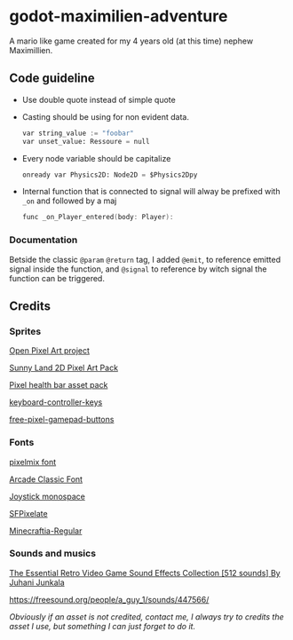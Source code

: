 # godot-maximilien-adventure

A mario like game created for my 4 years old (at this time) nephew Maximillien.



## Code guideline

- Use double quote instead of simple quote

- Casting should be using for non evident data. 

  ```python
  var string_value := "foobar"
  var unset_value: Ressoure = null 
  ```

* Every node variable should be capitalize

  ```python
  onready var Physics2D: Node2D = $Physics2Dpy
  ```

* Internal function that is connected to signal will alway be prefixed with `_on` and followed by a maj

  ```c
  func _on_Player_entered(body: Player):
  ```



### Documentation

Betside the classic `@param` `@return` tag, I added `@emit`, to reference emitted signal inside the function, and `@signal` to reference by witch signal the function can be triggered.



## Credits

### Sprites

[Open Pixel Art project](http://www.openpixelproject.com/) 

[Sunny Land 2D Pixel Art Pack](https://ansimuz.itch.io/sunny-land-pixel-game-art)

[Pixel health bar asset pack](https://adwitr.itch.io/pixel-health-bar-asset-pack) 

[keyboard-controller-keys]( https://hyohnoo.itch.io/keyboard-controller-keys)

[free-pixel-gamepad-buttons](https://eggboycolor.itch.io/free-pixel-gamepad-buttons)



### Fonts

[pixelmix font](https://www.dafont.com/fr/pixelmix.font)

[Arcade Classic Font](https://www.1001fonts.com/arcadeclassic-font.html#more) 

[Joystick monospace](https://www.dafont.com/joystix.font)

[SFPixelate](https://www.dafont.com/joystix.font?text=SFPixelate)

[Minecraftia-Regular](https://www.dafont.com/joystix.font?text=Minecraftia-Regular)



### Sounds and musics 	

[The Essential Retro Video Game Sound Effects Collection [512 sounds] By Juhani Junkala](https://opengameart.org/content/512-sound-effects-8-bit-style) 

https://freesound.org/people/a_guy_1/sounds/447566/

*Obviously if an asset is not credited, contact me, I always try to credits the asset I use, but something I can just forget to do it.*

